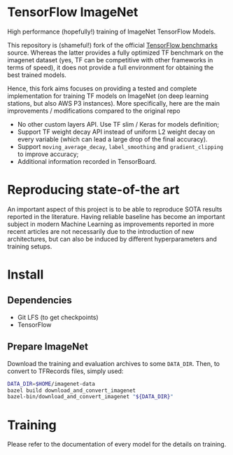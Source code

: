 # TensorFlow ImageNet

High performance (hopefully!) training of ImageNet TensorFlow Models.

This repository is (shameful!) fork of the official [TensorFlow benchmarks](https://github.com/tensorflow/benchmarks/tree/master/scripts/tf_cnn_benchmarks) source.
Whereas the latter provides a fully optimized TF benchmark on the imagenet dataset (yes, TF can be competitive with other frameworks in terms of speed), it does not provide a full environment for obtaining the best trained models.

Hence, this fork aims focuses on providing a tested and complete implementation for training TF models on ImageNet (on deep learning stations, but also AWS P3 instances). More specifically, here are the main improvements / modifications compared to the original repo
* No other custom layers API. Use TF slim / Keras for models definition;
* Support TF weight decay API instead of uniform L2 weight decay on every variable (which can lead a large drop of the final accuracy).
* Support `moving_average_decay`, `label_smoothing` and `gradient_clipping`  to improve accuracy;
* Additional information recorded in TensorBoard.

# Reproducing state-of-the art

An important aspect of this project is to be able to reproduce SOTA results reported in the literature. Having reliable baseline has become an important subject in modern Machine Learning as improvements reported in more recent articles are not necessarily due to the introduction of new architectures, but can also be induced by different hyperparameters and training setups.



# Install

## Dependencies

* Git LFS (to get checkpoints)
* TensorFlow

## Prepare ImageNet

Download the training and evaluation archives to some `DATA_DIR`. Then, to convert to TFRecords files, simply used:
```bash
DATA_DIR=$HOME/imagenet-data
bazel build download_and_convert_imagenet
bazel-bin/download_and_convert_imagenet "${DATA_DIR}"
```

# Training

Please refer to the documentation of every model for the details on training.